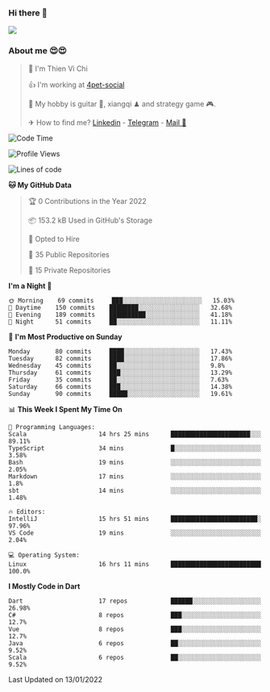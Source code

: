 ### Hi there 👋
![](https://media1.tenor.com/images/9aa4aee77151757a310fcdb4b8fd2a0a/tenor.gif?itemid=12671405)

### About me 😍😍

> 🙎 I'm Thien Vi Chi
> 
> 👍 I'm working at [4pet-social](https://github.com/4pet-social)
>
> 🥞 My hobby is guitar 🎸, xiangqi ♟ and strategy game 🎮.
> 
> ✈ How to find me? [Linkedin](https://www.linkedin.com/in/tvc12/) - [Telegram](https://t.me/yeutham212) - [Mail 📧](mailto:meomeocf98@gmail.com)
> 

<!--START_SECTION:waka-->
![Code Time](http://img.shields.io/badge/Code%20Time-3%2C345%20hrs%203%20mins-blue)

![Profile Views](http://img.shields.io/badge/Profile%20Views-4-blue)

![Lines of code](https://img.shields.io/badge/From%20Hello%20World%20I%27ve%20Written-568%20Thousand%20lines%20of%20code-blue)

**🐱 My GitHub Data** 

> 🏆 0 Contributions in the Year 2022
 > 
> 📦 153.2 kB Used in GitHub's Storage 
 > 
> 💼 Opted to Hire
 > 
> 📜 35 Public Repositories 
 > 
> 🔑 15 Private Repositories  
 > 
**I'm a Night 🦉** 

```text
🌞 Morning    69 commits     ███░░░░░░░░░░░░░░░░░░░░░░   15.03% 
🌆 Daytime    150 commits    ████████░░░░░░░░░░░░░░░░░   32.68% 
🌃 Evening    189 commits    ██████████░░░░░░░░░░░░░░░   41.18% 
🌙 Night      51 commits     ██░░░░░░░░░░░░░░░░░░░░░░░   11.11%

```
📅 **I'm Most Productive on Sunday** 

```text
Monday       80 commits     ████░░░░░░░░░░░░░░░░░░░░░   17.43% 
Tuesday      82 commits     ████░░░░░░░░░░░░░░░░░░░░░   17.86% 
Wednesday    45 commits     ██░░░░░░░░░░░░░░░░░░░░░░░   9.8% 
Thursday     61 commits     ███░░░░░░░░░░░░░░░░░░░░░░   13.29% 
Friday       35 commits     ██░░░░░░░░░░░░░░░░░░░░░░░   7.63% 
Saturday     66 commits     ███░░░░░░░░░░░░░░░░░░░░░░   14.38% 
Sunday       90 commits     █████░░░░░░░░░░░░░░░░░░░░   19.61%

```


📊 **This Week I Spent My Time On** 

```text
💬 Programming Languages: 
Scala                    14 hrs 25 mins      ██████████████████████░░░   89.11% 
TypeScript               34 mins             █░░░░░░░░░░░░░░░░░░░░░░░░   3.58% 
Bash                     19 mins             ░░░░░░░░░░░░░░░░░░░░░░░░░   2.05% 
Markdown                 17 mins             ░░░░░░░░░░░░░░░░░░░░░░░░░   1.8% 
sbt                      14 mins             ░░░░░░░░░░░░░░░░░░░░░░░░░   1.48%

🔥 Editors: 
IntelliJ                 15 hrs 51 mins      ████████████████████████░   97.96% 
VS Code                  19 mins             ░░░░░░░░░░░░░░░░░░░░░░░░░   2.04%

💻 Operating System: 
Linux                    16 hrs 11 mins      █████████████████████████   100.0%

```

**I Mostly Code in Dart** 

```text
Dart                     17 repos            ██████░░░░░░░░░░░░░░░░░░░   26.98% 
C#                       8 repos             ███░░░░░░░░░░░░░░░░░░░░░░   12.7% 
Vue                      8 repos             ███░░░░░░░░░░░░░░░░░░░░░░   12.7% 
Java                     6 repos             ██░░░░░░░░░░░░░░░░░░░░░░░   9.52% 
Scala                    6 repos             ██░░░░░░░░░░░░░░░░░░░░░░░   9.52%

```



 Last Updated on 13/01/2022
<!--END_SECTION:waka-->